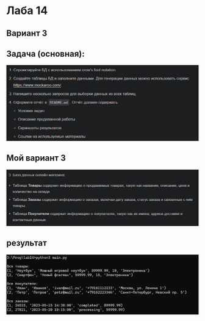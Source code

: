 # Лаба 14
## Вариант 3
## Задача (основная):

![](screen/task.png)

## Мой вариант 3

![](screen/1.png)

## результат

![](screen/2.png)
